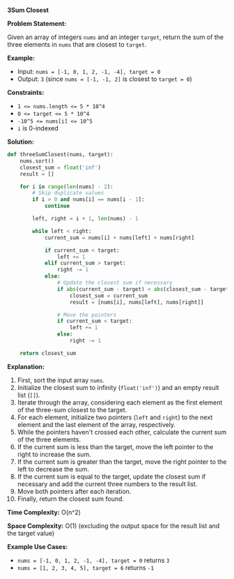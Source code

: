 **3Sum Closest**

**Problem Statement:**

Given an array of integers `nums` and an integer `target`, return the sum of the three elements in `nums` that are closest to `target`.

**Example:**

* Input: `nums = [-1, 0, 1, 2, -1, -4], target = 0`
* Output: `3` (since `nums = [-1, -1, 2]` is closest to `target = 0`)

**Constraints:**

* `1 <= nums.length <= 5 * 10^4`
* `0 <= target <= 5 * 10^4`
* `-10^5 <= nums[i] <= 10^5`
* `i` is 0-indexed

**Solution:**

```python
def threeSumClosest(nums, target):
    nums.sort()
    closest_sum = float('inf')
    result = []

    for i in range(len(nums) - 2):
        # Skip duplicate values
        if i > 0 and nums[i] == nums[i - 1]:
            continue

        left, right = i + 1, len(nums) - 1

        while left < right:
            current_sum = nums[i] + nums[left] + nums[right]

            if current_sum < target:
                left += 1
            elif current_sum > target:
                right -= 1
            else:
                # Update the closest sum if necessary
                if abs(current_sum - target) < abs(closest_sum - target):
                    closest_sum = current_sum
                    result = [nums[i], nums[left], nums[right]]

                # Move the pointers
                if current_sum < target:
                    left += 1
                else:
                    right -= 1

    return closest_sum
```

**Explanation:**

1. First, sort the input array `nums`.
2. Initialize the closest sum to infinity (`float('inf')`) and an empty result list (`[]`).
3. Iterate through the array, considering each element as the first element of the three-sum closest to the target.
4. For each element, initialize two pointers (`left` and `right`) to the next element and the last element of the array, respectively.
5. While the pointers haven't crossed each other, calculate the current sum of the three elements.
6. If the current sum is less than the target, move the left pointer to the right to increase the sum.
7. If the current sum is greater than the target, move the right pointer to the left to decrease the sum.
8. If the current sum is equal to the target, update the closest sum if necessary and add the current three numbers to the result list.
9. Move both pointers after each iteration.
10. Finally, return the closest sum found.

**Time Complexity:** O(n^2)

**Space Complexity:** O(1) (excluding the output space for the result list and the target value)

**Example Use Cases:**

* `nums = [-1, 0, 1, 2, -1, -4], target = 0` returns `3`
* `nums = [1, 2, 3, 4, 5], target = 6` returns `-1`